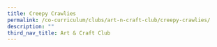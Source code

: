 ```yaml
---
title: Creepy Crawlies
permalink: /co-curriculum/clubs/art-n-craft-club/creepy-crawlies/
description: ""
third_nav_title: Art & Craft Club
---
```

